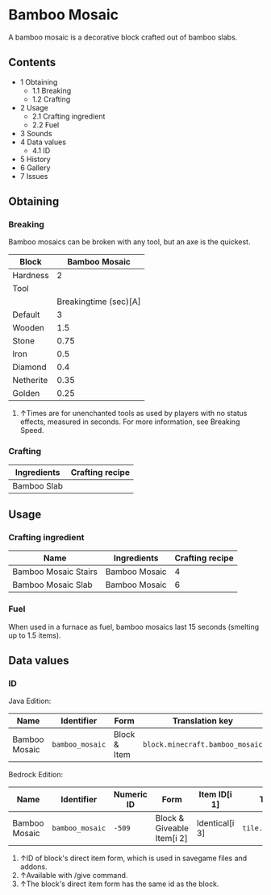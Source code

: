 # Bamboo Mosaic
A bamboo mosaic is a decorative block crafted out of bamboo slabs.

## Contents
- 1 Obtaining
	- 1.1 Breaking
	- 1.2 Crafting
- 2 Usage
	- 2.1 Crafting ingredient
	- 2.2 Fuel
- 3 Sounds
- 4 Data values
	- 4.1 ID
- 5 History
- 6 Gallery
- 7 Issues

## Obtaining
### Breaking
Bamboo mosaics can be broken with any tool, but an axe is the quickest.

| Block     | Bamboo Mosaic         |
|-----------|-----------------------|
| Hardness  | 2                     |
| Tool      |                       |
|           | Breakingtime (sec)[A] |
| Default   | 3                     |
| Wooden    | 1.5                   |
| Stone     | 0.75                  |
| Iron      | 0.5                   |
| Diamond   | 0.4                   |
| Netherite | 0.35                  |
| Golden    | 0.25                  |

1. ↑Times are for unenchanted tools as used by players with no status effects, measured in seconds. For more information, see Breaking Speed.

### Crafting
| Ingredients | Crafting recipe |
|-------------|-----------------|
| Bamboo Slab |                 |

## Usage
### Crafting ingredient
| Name                 | Ingredients   | Crafting recipe |
|----------------------|---------------|-----------------|
| Bamboo Mosaic Stairs | Bamboo Mosaic | 4               |
| Bamboo Mosaic Slab   | Bamboo Mosaic | 6               |

### Fuel
When used in a furnace as fuel, bamboo mosaics last 15 seconds (smelting up to 1.5 items).

## Data values
### ID
Java Edition:

| Name          | Identifier      | Form         | Translation key                 |
|---------------|-----------------|--------------|---------------------------------|
| Bamboo Mosaic | `bamboo_mosaic` | Block & Item | `block.minecraft.bamboo_mosaic` |

Bedrock Edition:

| Name          | Identifier      | Numeric ID | Form                       | Item ID[i 1]   | Translation key           |
|---------------|-----------------|------------|----------------------------|----------------|---------------------------|
| Bamboo Mosaic | `bamboo_mosaic` | `-509`     | Block & Giveable Item[i 2] | Identical[i 3] | `tile.bamboo_mosaic.name` |

1. ↑ID of block's direct item form, which is used in savegame files and addons.
2. ↑Available with /give command.
3. ↑The block's direct item form has the same id as the block.


